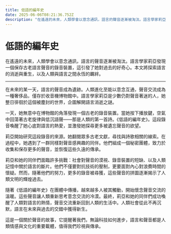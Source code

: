 ```yaml
---
title: 低語的編年史
date: 2025-06-06T08:21:36.752Z
description: "在遙遠的未來，人類學會以意念通訊，語言的聲音逐漸被淘汰。語言學家莉亞發現一個保存古老語言聲音的錄音裝置，這引發了她對過去的好奇心。本文將探索語言的消逝與重生，以及人類與語言之間永恆的羈絆。"
---
```


# 低語的編年史

在遙遠的未來，人類學會以意念通訊，語言的聲音逐漸被淘汰。語言學家莉亞發現一個保存古老語言聲音的錄音裝置，這引發了她對過去的好奇心。本文將探索語言的消逝與重生，以及人類與語言之間永恆的羈絆。

---

在未來的某一天，語言的聲音成為遺跡。人類進化至能以意念互通，聲音交流成為一種奢侈品，僅存於收音機博物館中。語言學家莉亞是少數仍對聲音著迷的人，她整日徘徊於這個被塵封的世界，企圖解開語言消逝之謎。

一天，她無意中在博物館的角落發現一個古老的錄音裝置。當她按下播放鍵，空氣中回蕩著古老旋律與低沉語聲——那是人類的第一首詩。《低語的編年史》。這段錄音喚醒了她心底對語言的熱愛，並激發她探尋更多被遺忘聲音的欲望。

莉亞開始研究這段錄音的來源。她翻閱眾多古老文獻，尋找與詩歌相關的線索。在過程中，她遇到了一群同樣對聲音感興趣的同伴。他們組成一個秘密團體，致力於收集和保存更多的聲音，並恢復這些久遠的傳承。

莉亞和她的同伴們面臨許多挑戰：社會對聲音的漠視、錄音裝置的短缺、以及人類記憶中關於語言的斷片。他們不僅要對抗技術的壓制，更要面對內心對浪費時間的懷疑。然而，隨著他們的努力，更多的錄音被尋獲，這些聲音的拼圖逐漸揭示了人類文明的輝煌過去。

隨著《低語的編年史》在團體中傳播，越來越多人被其觸動，開始懷念聲音交流的溫暖。這些聲音讓人類重新思考意念交流的冷漠。最終，莉亞和她的同伴們成功喚醒了人類對語言的熱情，聲音交流重新回到人類的生活中。人類社會從此不再沉默，語言在未來與過去的交錯中獲得新生。

這是一個關於聲音的故事，它提醒著我們，無論科技如何進步，語言和聲音都是人類情感與文化的重要載體，值得我們珍視與傳承。